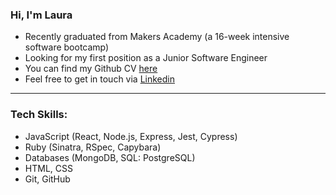 ### Hi, I'm Laura

- Recently graduated from Makers Academy (a 16-week intensive software bootcamp)
- Looking for my first position as a Junior Software Engineer
- You can find my Github CV [here](https://github.com/laura-voss/CV) 
- Feel free to get in touch via [Linkedin](https://www.linkedin.com/in/laura-voss-london/)
---
### Tech Skills:
- JavaScript (React, Node.js, Express, Jest, Cypress)
- Ruby (Sinatra, RSpec, Capybara) 
- Databases (MongoDB, SQL: PostgreSQL)
- HTML, CSS
- Git, GitHub
<!-- ---
<img align="left" alt="laura-voss Github Stats" src="https://github-readme-stats.vercel.app/api?username=laura-voss&custom_title=Laura's%27s%20GitHub%20Stats&show_icons=true&hide_border=true&theme=tokyonight"/> -->